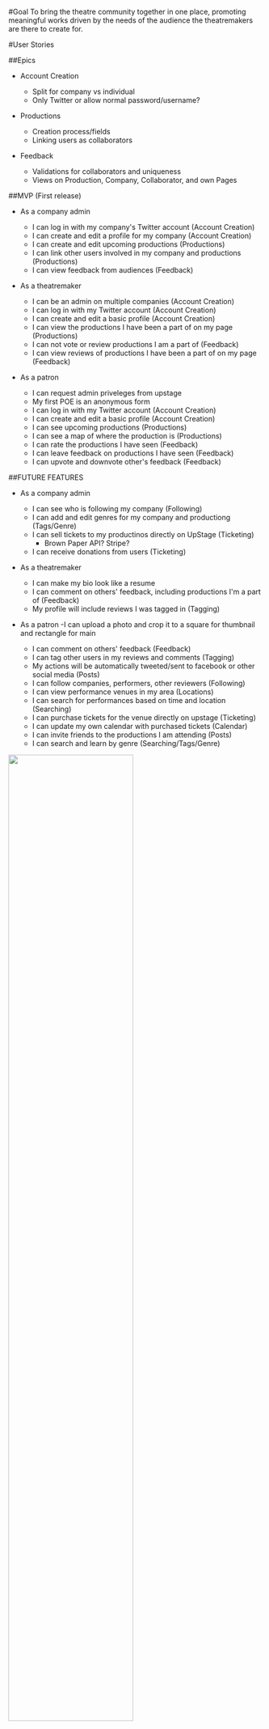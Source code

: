 #Goal
To bring the theatre community together in one place, promoting meaningful works driven by the needs of the audience the theatremakers are there to create for.

#User Stories

##Epics

  - Account Creation
    - Split for company vs individual
    - Only Twitter or allow normal password/username?

  - Productions
    - Creation process/fields
    - Linking users as collaborators

  - Feedback
    - Validations for collaborators and uniqueness
    - Views on Production, Company, Collaborator, and own Pages

##MVP (First release)

- As a company admin
  - I can log in with my company's Twitter account (Account Creation)
  - I can create and edit a profile for my company (Account Creation)
  - I can create and edit upcoming productions (Productions)
  - I can link other users involved in my company and productions (Productions)
  - I can view feedback from audiences (Feedback)

- As a theatremaker
  - I can be an admin on multiple companies (Account Creation)
  - I can log in with my Twitter account (Account Creation)
  - I can create and edit a basic profile (Account Creation)
  - I can view the productions I have been a part of on my page (Productions)
  - I can not vote or review productions I am a part of (Feedback)
  - I can view reviews of productions I have been a part of on my page (Feedback)

- As a patron
  - I can request admin priveleges from upstage
  - My first POE is an anonymous form
  - I can log in with my Twitter account (Account Creation)
  - I can create and edit a basic profile (Account Creation)
  - I can see upcoming productions (Productions)
  - I can see a map of where the production is (Productions)
  - I can rate the productions I have seen (Feedback)
  - I can leave feedback on productions I have seen (Feedback)
  - I can upvote and downvote other's feedback (Feedback)

##FUTURE FEATURES

- As a company admin
  - I can see who is following my company (Following)
  - I can add and edit genres for my company and productiong (Tags/Genre)
  - I can sell tickets to my productinos directly on UpStage (Ticketing)
    - Brown Paper API? Stripe?
  - I can receive donations from users (Ticketing)

- As a theatremaker
  - I can make my bio look like a resume
  - I can comment on others' feedback, including productions I'm a part of (Feedback)
  - My profile will include reviews I was tagged in (Tagging)

- As a patron
  -I can upload a photo and crop it to a square for thumbnail and rectangle for main
  - I can comment on others' feedback (Feedback)
  - I can tag other users in my reviews and comments (Tagging)
  - My actions will be automatically tweeted/sent to facebook or other social media (Posts)
  - I can follow companies, performers, other reviewers (Following)
  - I can view performance venues in my area (Locations)
  - I can search for performances based on time and location (Searching)
  - I can purchase tickets for the venue directly on upstage (Ticketing)
  - I can update my own calendar with purchased tickets (Calendar)
  - I can invite friends to the productions I am attending (Posts)
  - I can search and learn by genre (Searching/Tags/Genre)

<img src=https://github.com/creatyvtype/upstage/blob/master/images/IMG_0706.JPG width=70%>

Anonymous forms
- include star rating overall
- include a few fields for short comments on different aspects
  - later, these comments will prepopulate feedback form?
  - private vs. public
  - anonymous vs not (anonymous will NOT be made public)

Email notification for any meta feedbackers once edited

Notes on forms:

age range  
email (sometimes there's a raffle if you give your name/email)  
where you live (SF or otherwise), usually zip code  
annual gross income range  
gender identity male/female/other_____  
race identity  
how did you hear about this show?  
would you like to volunteer for our company?  
please donate!  
some include actual feedback on the performance
